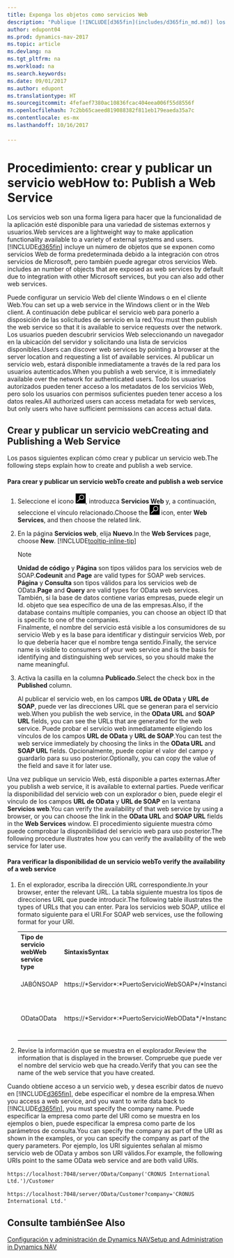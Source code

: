 ```yaml
---
title: Exponga los objetos como servicios Web
description: "Publique [!INCLUDE[d365fin](includes/d365fin_md.md)] los objetos como servicios Web, están inmediatamente disponibles en la red."
author: edupont04
ms.prod: dynamics-nav-2017
ms.topic: article
ms.devlang: na
ms.tgt_pltfrm: na
ms.workload: na
ms.search.keywords: 
ms.date: 09/01/2017
ms.author: edupont
ms.translationtype: HT
ms.sourcegitcommit: 4fefaef7380ac10836fcac404eea006f55d8556f
ms.openlocfilehash: 7c2bb65caeed819088382f811eb179eaeda35a7c
ms.contentlocale: es-mx
ms.lasthandoff: 10/16/2017

---
```

# <a name="how-to-publish-a-web-service"></a><span data-ttu-id="85816-103">Procedimiento: crear y publicar un servicio web</span><span class="sxs-lookup"><span data-stu-id="85816-103">How to: Publish a Web Service</span></span>
<span data-ttu-id="85816-104">Los servicios web son una forma ligera para hacer que la funcionalidad de la aplicación esté disponible para una variedad de sistemas externos y usuarios.</span><span class="sxs-lookup"><span data-stu-id="85816-104">Web services are a lightweight way to make application functionality available to a variety of external systems and users.</span></span> [!INCLUDE[d365fin](includes/d365fin_md.md)]<span data-ttu-id="85816-105"> incluye un número de objetos que se exponen como servicios Web de forma predeterminada debido a la integración con otros servicios de Microsoft, pero también puede agregar otros servicios Web.</span><span class="sxs-lookup"><span data-stu-id="85816-105"> includes an number of objects that are exposed as web services by default due to integration with other Microsoft services, but you can also add other web services.</span></span>  

<span data-ttu-id="85816-106">Puede configurar un servicio Web del cliente Windows o en el cliente Web.</span><span class="sxs-lookup"><span data-stu-id="85816-106">You can set up a web service in the Windows client or in the Web client.</span></span> <span data-ttu-id="85816-107">A continuación debe publicar el servicio web para ponerlo a disposición de las solicitudes de servicio en la red.</span><span class="sxs-lookup"><span data-stu-id="85816-107">You must then publish the web service so that it is available to service requests over the network.</span></span> <span data-ttu-id="85816-108">Los usuarios pueden descubrir servicios Web seleccionando un navegador en la ubicación del servidor y solicitando una lista de servicios disponibles.</span><span class="sxs-lookup"><span data-stu-id="85816-108">Users can discover web services by pointing a browser at the server location and requesting a list of available services.</span></span> <span data-ttu-id="85816-109">Al publicar un servicio web, estará disponible inmediatamente a través de la red para los usuarios autenticados.</span><span class="sxs-lookup"><span data-stu-id="85816-109">When you publish a web service, it is immediately available over the network for authenticated users.</span></span> <span data-ttu-id="85816-110">Todo los usuarios autorizados pueden tener acceso a los metadatos de los servicios Web, pero solo los usuarios con permisos suficientes pueden tener acceso a los datos reales.</span><span class="sxs-lookup"><span data-stu-id="85816-110">All authorized users can access metadata for web services, but only users who have sufficient permissions can access actual data.</span></span>

## <a name="creating-and-publishing-a-web-service"></a><span data-ttu-id="85816-111">Crear y publicar un servicio web</span><span class="sxs-lookup"><span data-stu-id="85816-111">Creating and Publishing a Web Service</span></span>  
 <span data-ttu-id="85816-112">Los pasos siguientes explican cómo crear y publicar un servicio web.</span><span class="sxs-lookup"><span data-stu-id="85816-112">The following steps explain how to create and publish a web service.</span></span>  

#### <a name="to-create-and-publish-a-web-service"></a><span data-ttu-id="85816-113">Para crear y publicar un servicio web</span><span class="sxs-lookup"><span data-stu-id="85816-113">To create and publish a web service</span></span>  

1.  <span data-ttu-id="85816-114">Seleccione el icono ![Buscar página o informe](media/ui-search/search_small.png "icono Buscar página o informe"), introduzca **Servicios Web** y, a continuación, seleccione el vínculo relacionado.</span><span class="sxs-lookup"><span data-stu-id="85816-114">Choose the ![Search for Page or Report](media/ui-search/search_small.png "Search for Page or Report icon") icon, enter **Web Services**, and then choose the related link.</span></span>  

2.  <span data-ttu-id="85816-115">En la página **Servicios web**, elija **Nuevo**.</span><span class="sxs-lookup"><span data-stu-id="85816-115">In the **Web Services** page, choose **New**.</span></span> [!INCLUDE[tooltip-inline-tip](includes/tooltip-inline-tip_md.md)]  

    > [!NOTE]  
    >  <span data-ttu-id="85816-116">**Unidad de código** y **Página** son tipos válidos para los servicios web de SOAP.</span><span class="sxs-lookup"><span data-stu-id="85816-116">**Codeunit** and **Page** are valid types for SOAP web services.</span></span> <span data-ttu-id="85816-117">**Página** y **Consulta** son tipos válidos para los servicios web de OData.</span><span class="sxs-lookup"><span data-stu-id="85816-117">**Page** and **Query** are valid types for OData web services.</span></span>  
    <span data-ttu-id="85816-118">También, si la base de datos contiene varias empresas, puede elegir un Id. objeto que sea específico de una de las empresas.</span><span class="sxs-lookup"><span data-stu-id="85816-118">Also, if the database contains multiple companies, you can choose an object ID that is specific to one of the companies.</span></span>  
    <span data-ttu-id="85816-119">Finalmente, el nombre del servicio está visible a los consumidores de su servicio Web y es la base para identificar y distinguir servicios Web, por lo que debería hacer que el nombre tenga sentido.</span><span class="sxs-lookup"><span data-stu-id="85816-119">Finally, the service name is visible to consumers of your web service and is the basis for identifying and distinguishing web services, so you should make the name meaningful.</span></span>

3.  <span data-ttu-id="85816-120">Activa la casilla en la columna **Publicado**.</span><span class="sxs-lookup"><span data-stu-id="85816-120">Select the check box in the **Published** column.</span></span>  

     <span data-ttu-id="85816-121">Al publicar el servicio web, en los campos **URL de OData** y **URL de SOAP**, puede ver las direcciones URL que se generan para el servicio web.</span><span class="sxs-lookup"><span data-stu-id="85816-121">When you publish the web service, in the **OData URL** and **SOAP URL** fields, you can see the URLs that are generated for the web service.</span></span> <span data-ttu-id="85816-122">Puede probar el servicio web inmediatamente eligiendo los vínculos de los campos **URL de OData** y **URL de SOAP**.</span><span class="sxs-lookup"><span data-stu-id="85816-122">You can test the web service immediately by choosing the links in the **OData URL** and **SOAP URL** fields.</span></span> <span data-ttu-id="85816-123">Opcionalmente, puede copiar el valor del campo y guardarlo para su uso posterior.</span><span class="sxs-lookup"><span data-stu-id="85816-123">Optionally, you can copy the value of the field and save it for later use.</span></span>  

<span data-ttu-id="85816-124">Una vez publique un servicio Web, está disponible a partes externas.</span><span class="sxs-lookup"><span data-stu-id="85816-124">After you publish a web service, it is available to external parties.</span></span> <span data-ttu-id="85816-125">Puede verificar la disponibilidad del servicio web con un explorador o bien, puede elegir el vínculo de los campos **URL de OData** y **URL de SOAP** en la ventana **Servicios web**.</span><span class="sxs-lookup"><span data-stu-id="85816-125">You can verify the availability of that web service by using a browser, or you can choose the link in the **OData URL** and **SOAP URL** fields in the **Web Services** window.</span></span> <span data-ttu-id="85816-126">El procedimiento siguiente muestra cómo puede comprobar la disponibilidad del servicio web para uso posterior.</span><span class="sxs-lookup"><span data-stu-id="85816-126">The following procedure illustrates how you can verify the availability of the web service for later use.</span></span>  

#### <a name="to-verify-the-availability-of-a-web-service"></a><span data-ttu-id="85816-127">Para verificar la disponibilidad de un servicio web</span><span class="sxs-lookup"><span data-stu-id="85816-127">To verify the availability of a web service</span></span>  

1.  <span data-ttu-id="85816-128">En el explorador, escriba la dirección URL correspondiente.</span><span class="sxs-lookup"><span data-stu-id="85816-128">In your browser, enter the relevant URL.</span></span> <span data-ttu-id="85816-129">La tabla siguiente muestra los tipos de direcciones URL que puede introducir.</span><span class="sxs-lookup"><span data-stu-id="85816-129">The following table illustrates the types of URLs that you can enter.</span></span> <span data-ttu-id="85816-130">Para los servicios web SOAP, utilice el formato siguiente para el URI.</span><span class="sxs-lookup"><span data-stu-id="85816-130">For SOAP web services, use the following format for your URI.</span></span>  

    <table>
    <tr>
    <th><span data-ttu-id="85816-131">Tipo de servicio web</span><span class="sxs-lookup"><span data-stu-id="85816-131">Web service type</span></span></th>
    <th><span data-ttu-id="85816-132">Sintaxis</span><span class="sxs-lookup"><span data-stu-id="85816-132">Syntax</span></span></th>
    <th><span data-ttu-id="85816-133">Ejemplo</span><span class="sxs-lookup"><span data-stu-id="85816-133">Example</span></span></th>
    </tr>
    <tr>
    <td><span data-ttu-id="85816-134">JABÓN</span><span class="sxs-lookup"><span data-stu-id="85816-134">SOAP</span></span></td>
    <td><span data-ttu-id="85816-135">https://*Servidor*:*PuertoServicioWebSOAP*/*InstanciaDeServidor*/WS/*NombreEmpresa*/documentosVentas/</span><span class="sxs-lookup"><span data-stu-id="85816-135">https://*Server*:*SOAPWebServicePort*/*ServerInstance*/WS/*CompanyName*/salesDocuments/</span></span></td>
    <td><span data-ttu-id="85816-136">https://mycompany.financials.dynamics.com:7047/MS/WS/MyCompany/Page/salesDocuments?tenant=mycompany.financials.dynamics.com</span><span class="sxs-lookup"><span data-stu-id="85816-136">https://mycompany.financials.dynamics.com:7047/MS/WS/MyCompany/Page/salesDocuments?tenant=mycompany.financials.dynamics.com</span></span></td>
    </tr>
    <tr>
    <td><span data-ttu-id="85816-137">OData</span><span class="sxs-lookup"><span data-stu-id="85816-137">OData</span></span></td>
    <td><span data-ttu-id="85816-138">https://*Servidor*:*PuertoServicioWebOData*/*InstanciaServidor*/OData/Empresa(*'NombreEmpresa*')</span><span class="sxs-lookup"><span data-stu-id="85816-138">https://*Server*:*ODataWebServicePort*/*ServerInstance*/OData/Company('*CompanyName*')</span></span></td>
    <td><span data-ttu-id="85816-139">https://MyCompany.financials.dynamics.com:7048/MS/OData/Company('MyCompany')/salesDocuments?tenant=MyCompany.financials.dynamics.com</span><span class="sxs-lookup"><span data-stu-id="85816-139">https://MyCompany.financials.dynamics.com:7048/MS/OData/Company('MyCompany')/salesDocuments?tenant=MyCompany.financials.dynamics.com</span></span>

         The company name is case-sensitive.</td>
    </tr>
    </table>

2.  <span data-ttu-id="85816-140">Revise la información que se muestra en el explorador.</span><span class="sxs-lookup"><span data-stu-id="85816-140">Review the information that is displayed in the browser.</span></span> <span data-ttu-id="85816-141">Compruebe que puede ver el nombre del servicio web que ha creado.</span><span class="sxs-lookup"><span data-stu-id="85816-141">Verify that you can see the name of the web service that you have created.</span></span>  

 <span data-ttu-id="85816-142">Cuando obtiene acceso a un servicio web, y desea escribir datos de nuevo en [!INCLUDE[d365fin](includes/d365fin_md.md)], debe especificar el nombre de la empresa.</span><span class="sxs-lookup"><span data-stu-id="85816-142">When you access a web service, and you want to write data back to [!INCLUDE[d365fin](includes/d365fin_md.md)], you must specify the company name.</span></span> <span data-ttu-id="85816-143">Puede especificar la empresa como parte del URI como se muestra en los ejemplos o bien, puede especificar la empresa como parte de los parámetros de consulta.</span><span class="sxs-lookup"><span data-stu-id="85816-143">You can specify the company as part of the URI as shown in the examples, or you can specify the company as part of the query parameters.</span></span> <span data-ttu-id="85816-144">Por ejemplo, los URI siguientes señalan al mismo servicio web de OData y ambos son URI válidos.</span><span class="sxs-lookup"><span data-stu-id="85816-144">For example, the following URIs point to the same OData web service and are both valid URIs.</span></span>  

```  
https://localhost:7048/server/OData/Company('CRONUS International Ltd.')/Customer  
```  

```  
https://localhost:7048/server/OData/Customer?company='CRONUS International Ltd.'  
```  

## <a name="see-also"></a><span data-ttu-id="85816-145">Consulte también</span><span class="sxs-lookup"><span data-stu-id="85816-145">See Also</span></span>  
[<span data-ttu-id="85816-146">Configuración y administración de Dynamics NAV</span><span class="sxs-lookup"><span data-stu-id="85816-146">Setup and Administration in Dynamics NAV</span></span>](admin-setup-and-administration.md)  

